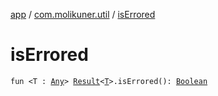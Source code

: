 [app](../index.md) / [com.molikuner.util](index.md) / [isErrored](./is-errored.md)

# isErrored

`fun <T : `[`Any`](https://kotlinlang.org/api/latest/jvm/stdlib/kotlin/-any/index.html)`> `[`Result`](-result/index.md)`<`[`T`](is-errored.md#T)`>.isErrored(): `[`Boolean`](https://kotlinlang.org/api/latest/jvm/stdlib/kotlin/-boolean/index.html)